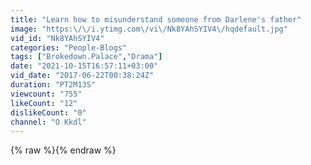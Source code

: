 ```yaml
---
title: "Learn how to misunderstand someone from Darlene's father"
image: "https:\/\/i.ytimg.com\/vi\/Nk8YAhSYIV4\/hqdefault.jpg"
vid_id: "Nk8YAhSYIV4"
categories: "People-Blogs"
tags: ["Brokedown.Palace","Drama"]
date: "2021-10-15T16:57:11+03:00"
vid_date: "2017-06-22T00:38:24Z"
duration: "PT2M13S"
viewcount: "755"
likeCount: "12"
dislikeCount: "0"
channel: "O Kkdl"
---
```

{% raw %}{% endraw %}
